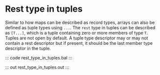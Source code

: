 # Rest type in tuples

Similar to how maps can be described as record types, arrays can also be defined as tuple types using `...`. The `rest` type in tuples can be described as `[T...]`, which is a tuple containing zero or more members of type `T`. Tuples are not open by default. A tuple type descriptor may or may not contain a rest descriptor but if present, it should be the last member type descriptor in the tuple.

::: code rest_type_in_tuples.bal :::

::: out rest_type_in_tuples.out :::